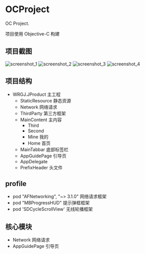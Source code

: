# OCProject
OC Project.

项目使用 Objective-C 构建

## 项目截图

![screenshot_1](https://github.com/caosuyang/OCProject/blob/main/screenshot/screenshot_1.png)
![screenshot_2](https://github.com/caosuyang/OCProject/blob/main/screenshot/screenshot_2.png)
![screenshot_3](https://github.com/caosuyang/OCProject/blob/main/screenshot/screenshot_3.png)
![screenshot_4](https://github.com/caosuyang/OCProject/blob/main/screenshot/screenshot_4.png)

## 项目结构

- WRGJ.JProduct 主工程
    - StaticResource 静态资源
    - Network 网络请求
    - ThirdParty 第三方框架
    - MainContent 主内容
        - Third
        - Second
        - Mine 我的
        - Home 首页
    - MainTabbar 底部标签栏
    - AppGuidePage 引导页
    - AppDelegate 
    - PrefixHeader 头文件
    
## profile

- pod "AFNetworking", "~> 3.1.0"  网络请求框架
- pod "MBProgressHUD" 提示弹框框架
- pod 'SDCycleScrollView' 无线轮播框架

## 核心模块

- Network 网络请求
- AppGuidePage 引导页

